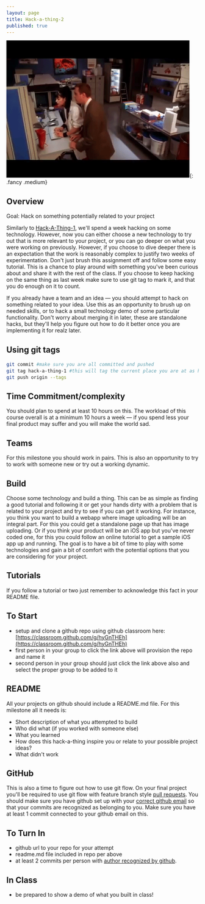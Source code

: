 ```yaml
---
layout: page
title: Hack-a-thing-2
published: true
---
```


![](img/hack-a-thing.gif){: .fancy .medium}



## Overview

Goal: Hack on something potentially related to your project

Similarly to [Hack-A-Thing-1](hack-a-thing-1), we'll spend a week hacking on some technology. However, now you can either choose a new technology to try out that is more relevant to your project, or you can go deeper on what you were working on previously.  However, if you choose to dive deeper there is an expectation that the work is reasonably complex to justify two weeks of experimentation. Don't just brush this assignment off and follow some easy tutorial.  This is a chance to play around with something you've been curious about and share it with the rest of the class.  If you choose to keep hacking on the same thing as last week make sure to use git tag to mark it, and that you do enough on it to count. 

If you already have a team and an idea — you should attempt to hack on something related to your idea.  Use this as an opportunity to brush up on needed skills, or to hack a small technology demo of some particular functionality.   Don't worry about merging it in later, these are standalone hacks, but they'll help you figure out how to do it better once you are implementing it for realz later.

## Using git tags

```bash
git commit #make sure you are all committed and pushed
git tag hack-a-thing-1 #this will tag the current place you are at as hack-a-thing-1
git push origin --tags
```

## Time Commitment/complexity

You should plan to spend at least 10 hours on this. The workload of this course overall is at a minimum 10 hours a week — if you spend less your final product may suffer and you will make the world sad.

## Teams

For this milestone you should work in pairs. This is also an opportunity to try to work with someone new or try out a working dynamic.

## Build

Choose some technology and build a thing.  This can be as simple as finding a good tutorial and following it or get your hands dirty with a problem that is related to your project and try to see if you can get it working.  For instance, you think you want to build a webapp where image uploading will be an integral part. For this you could get a standalone page up that has image uploading.  Or if you think your product will be an iOS app but you've never coded one, for this you could follow an online tutorial to get a sample iOS app up and running.  The goal is to have a bit of time to play with some technologies and gain a bit of comfort with the potential options that you are considering for your project.

## Tutorials

If you follow a tutorial or two just remember to acknowledge this fact in your README file.

## To Start

* setup and clone a github repo using github classroom here: [https://classroom.github.com/g/hyGnTHEh](https://classroom.github.com/g/hyGnTHEh)
* first person in your group to click the link above will provision the repo and name it
* second person in your group should just click the link above also and select the proper group to be added to it

## README

All your projects on github should include a README.md file.  For this milestone all it needs is:

* Short description of what you attempted to build
* Who did what (if you worked with someone else)
* What you learned
* How does this hack-a-thing inspire you or relate to your possible project ideas?
* What didn't work

## GitHub

This is also a time to figure out how to use git flow.  On your final project you'll be required to use git flow with feature branch style [pull requests](https://yangsu.github.io/pull-request-tutorial/).   You should make sure you have github set up with your [correct github email](https://help.github.com/articles/setting-your-email-in-git/) so that your commits are recognized as belonging to you.  Make sure you have at least 1 commit connected to your github email on this.


## To Turn In

* github url to your repo for your attempt
* readme.md file included in repo per above
* at least 2 commits per person with [author recognized by github](https://help.github.com/articles/why-are-my-commits-linked-to-the-wrong-user/#commits-are-not-linked-to-any-user).

## In Class

* be prepared to show a demo of what you built in class!
